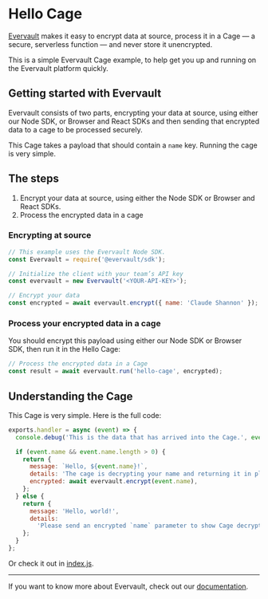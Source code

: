 # Hello Cage
[Evervault](https://evervault.com) makes it easy to encrypt data at source, process it in a Cage — a secure, serverless function — and never store it unencrypted.

This is a simple Evervault Cage example, to help get you up and running on the Evervault platform quickly.

## Getting started with Evervault

Evervault consists of two parts, encrypting your data at source, using either our Node SDK, or Browser and React SDKs and then sending that encrypted data to a cage to be processed securely.

This Cage takes a payload that should contain a `name` key. Running the cage is very simple.

## The steps
1. Encrypt your data at source, using either the Node SDK or Browser and React SDKs.
2. Process the encrypted data in a cage

### Encrypting at source
```javascript
// This example uses the Evervault Node SDK.
const Evervault = require('@evervault/sdk');

// Initialize the client with your team’s API key
const evervault = new Evervault('<YOUR-API-KEY>');

// Encrypt your data
const encrypted = await evervault.encrypt({ name: 'Claude Shannon' });
```

### Process your encrypted data in a cage
You should encrypt this payload using either our Node SDK or Browser SDK, then run it in the Hello Cage:

```javascript
// Process the encrypted data in a Cage
const result = await evervault.run('hello-cage', encrypted);
```

## Understanding the Cage
This Cage is very simple. Here is the full code:
```javascript
exports.handler = async (event) => {
  console.debug('This is the data that has arrived into the Cage.', event);

  if (event.name && event.name.length > 0) {
    return {
      message: `Hello, ${event.name}!`,
      details: 'The cage is decrypting your name and returning it in plaintext',
      encrypted: await evervault.encrypt(event.name),
    };
  } else {
    return {
      message: 'Hello, world!',
      details:
        'Please send an encrypted `name` parameter to show Cage decryption in action',
    };
  }
};
```

Or check it out in [index.js](./index.js).

--- 
If you want to know more about Evervault, check out our [documentation](https://docs.evervault.com).
